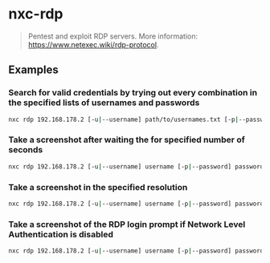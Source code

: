 # nxc-rdp

> Pentest and exploit RDP servers. More information: <https://www.netexec.wiki/rdp-protocol>.

## Examples

### Search for valid credentials by trying out every combination in the specified lists of usernames and passwords

```bash
nxc rdp 192.168.178.2 [-u|--username] path/to/usernames.txt [-p|--password] path/to/passwords.txt
```

### Take a screenshot after waiting the for specified number of seconds

```bash
nxc rdp 192.168.178.2 [-u|--username] username [-p|--password] password --screenshot --screentime 10
```

### Take a screenshot in the specified resolution

```bash
nxc rdp 192.168.178.2 [-u|--username] username [-p|--password] password --screenshot --res 1024x768
```

### Take a screenshot of the RDP login prompt if Network Level Authentication is disabled

```bash
nxc rdp 192.168.178.2 [-u|--username] username [-p|--password] password --nla-screenshot
```

